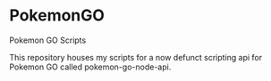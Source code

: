 
# PokemonGO
Pokemon GO Scripts

This repository houses my scripts for a now defunct scripting api for Pokemon GO called pokemon-go-node-api.
